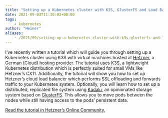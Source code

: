 ```yaml
---
title: "Setting up a Kubernetes cluster with K3S, GlusterFS and Load Balancing"
date: 2021-09-03T11:30:03+00:00
tags:
    - kubernetes
author: "Heiner"
aliases:
    - /2021/09/setting-up-a-kubernetes-cluster-with-k3s-glusterfs-and-load-balancing/
---
```


I’ve recently written a tutorial which will guide you through setting up a Kubernetes cluster using K3S with virtual machines hosted at [Hetzner](https://www.hetzner.com/cloud), a German (Cloud) hosting provider. The tutorial uses [K3S](https://k3s.io/), a lightweight Kubernetes distribution which is perfectly suited for small VMs like Hetzner’s CX11. Additionally, the tutorial will show you how to set up Hetzner’s cloud load balancer which performs SSL offloading and forwards traffic to your Kubernetes system. Optionally, you will learn how to set up a distributed, replicated file system using [Kadalu](https://kadalu.io/), an opinionated storage system based on [GlusterFS](https://www.gluster.org/). This allows you to move pods between the nodes while still having access to the pods’ persistent data.

[Read the tutorial in Hetzner’s Online Community.](https://community.hetzner.com/tutorials/k3s-glusterfs-loadbalancer)